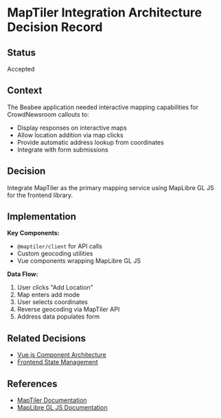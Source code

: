 # MapTiler Integration Architecture Decision Record

## Status

Accepted

## Context

The Beabee application needed interactive mapping capabilities for CrowdNewsroom callouts to:

- Display responses on interactive maps
- Allow location addition via map clicks
- Provide automatic address lookup from coordinates
- Integrate with form submissions

## Decision

Integrate MapTiler as the primary mapping service using MapLibre GL JS for the frontend library.

## Implementation

**Key Components:**

- `@maptiler/client` for API calls
- Custom geocoding utilities
- Vue components wrapping MapLibre GL JS

**Data Flow:**

1. User clicks "Add Location"
2. Map enters add mode
3. User selects coordinates
4. Reverse geocoding via MapTiler API
5. Address data populates form

## Related Decisions

- [Vue.js Component Architecture](./vue-component-architecture.md)
- [Frontend State Management](./frontend-state-management.md)

## References

- [MapTiler Documentation](https://docs.maptiler.com/)
- [MapLibre GL JS Documentation](https://maplibre.org/maplibre-gl-js-docs/)
